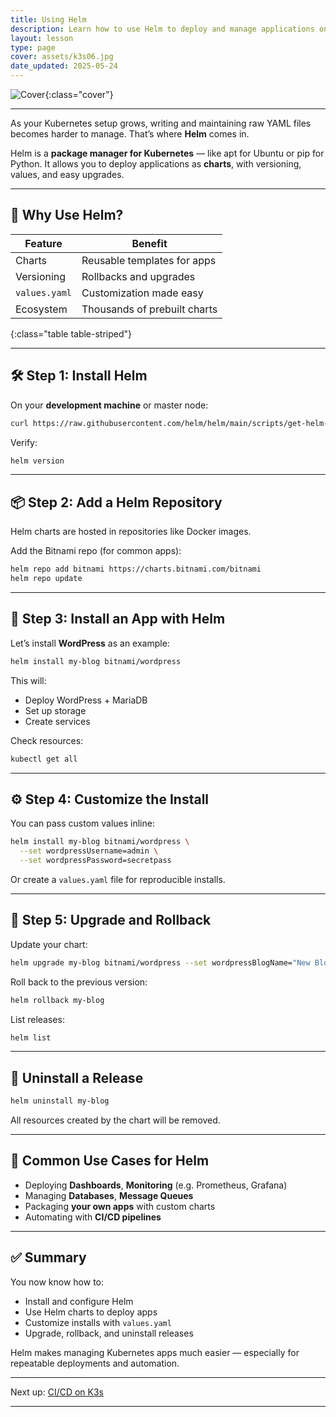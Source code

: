 ```yaml
---
title: Using Helm
description: Learn how to use Helm to deploy and manage applications on your K3s cluster with reusable charts and versioned releases.
layout: lesson
type: page
cover: assets/k3s06.jpg
date_updated: 2025-05-24
---
```


![Cover]({{page.cover}}){:class="cover"}

---

As your Kubernetes setup grows, writing and maintaining raw YAML files becomes harder to manage. That’s where **Helm** comes in.

Helm is a **package manager for Kubernetes** — like apt for Ubuntu or pip for Python. It allows you to deploy applications as **charts**, with versioning, values, and easy upgrades.

---

## 🎯 Why Use Helm?

| Feature       | Benefit                      |
|---------------|------------------------------|
| Charts        | Reusable templates for apps  |
| Versioning    | Rollbacks and upgrades       |
| `values.yaml` | Customization made easy      |
| Ecosystem     | Thousands of prebuilt charts |
{:class="table table-striped"}

---

## 🛠 Step 1: Install Helm

On your **development machine** or master node:

```bash
curl https://raw.githubusercontent.com/helm/helm/main/scripts/get-helm-3 | bash
````

Verify:

```bash
helm version
```

---

## 📦 Step 2: Add a Helm Repository

Helm charts are hosted in repositories like Docker images.

Add the Bitnami repo (for common apps):

```bash
helm repo add bitnami https://charts.bitnami.com/bitnami
helm repo update
```

---

## 🚀 Step 3: Install an App with Helm

Let’s install **WordPress** as an example:

```bash
helm install my-blog bitnami/wordpress
```

This will:

* Deploy WordPress + MariaDB
* Set up storage
* Create services

Check resources:

```bash
kubectl get all
```

---

## ⚙️ Step 4: Customize the Install

You can pass custom values inline:

```bash
helm install my-blog bitnami/wordpress \
  --set wordpressUsername=admin \
  --set wordpressPassword=secretpass
```

Or create a `values.yaml` file for reproducible installs.

---

## 🔄 Step 5: Upgrade and Rollback

Update your chart:

```bash
helm upgrade my-blog bitnami/wordpress --set wordpressBlogName="New Blog"
```

Roll back to the previous version:

```bash
helm rollback my-blog
```

List releases:

```bash
helm list
```

---

## 🧹 Uninstall a Release

```bash
helm uninstall my-blog
```

All resources created by the chart will be removed.

---

## 🧠 Common Use Cases for Helm

* Deploying **Dashboards**, **Monitoring** (e.g. Prometheus, Grafana)
* Managing **Databases**, **Message Queues**
* Packaging **your own apps** with custom charts
* Automating with **CI/CD pipelines**

---

## ✅ Summary

You now know how to:

* Install and configure Helm
* Use Helm charts to deploy apps
* Customize installs with `values.yaml`
* Upgrade, rollback, and uninstall releases

Helm makes managing Kubernetes apps much easier — especially for repeatable deployments and automation.

---

Next up: [CI/CD on K3s](14_ci_cd_on_k3s)

---
